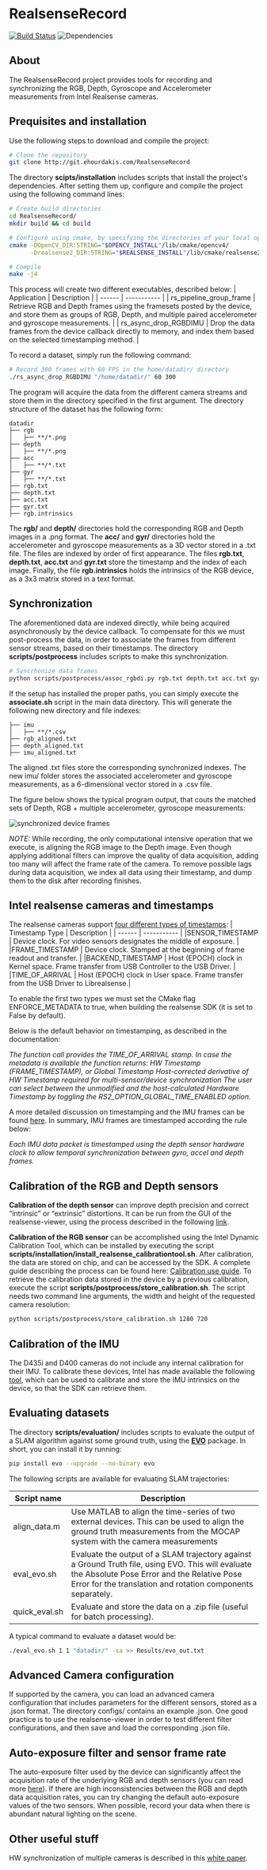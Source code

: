 # RealsenseRecord

[![Build Status](https://travis-ci.org/anfederico/Clairvoyant.svg?branch=master)](https://travis-ci.org/anfederico/Clairvoyant)
![Dependencies](https://img.shields.io/badge/dependencies-up%20to%20date-brightgreen.svg)

## About
The RealsenseRecord project provides tools for recording and synchronizing the RGB, Depth, Gyroscope and Accelerometer measurements from Intel Realsense cameras.
## Prequisites and installation
Use the following steps to download and compile the project:
```bash
# Clone the repository
git clone http://git.ehourdakis.com/RealsenseRecord
```
The directory **scipts/installation** includes scripts that install the project's dependencies. After setting them up, configure and compile the project using the following command lines: 
```bash
# Create build directories
cd RealsenseRecord/
mkdir build && cd build

# Configure using cmake, by specifying the directories of your local opencv4 and realsense SDK installation
cmake -DOpenCV_DIR:STRING="$OPENCV_INSTALL"/lib/cmake/opencv4/          \
      -Drealsense2_DIR:STRING="$REALSENSE_INSTALL"/lib/cmake/realsense2 ..

# Compile 
make -j4
```
This process will create two different executables, described  below:
| Application | Description  |
| ------ | -----------  |
| rs_pipeline_group_frame  | Retrieve RGB and Depth frames using the framesets posted by the device, and store them as groups of RGB, Depth, and multiple paired accelerometer and gyroscope measurements. |
| rs_async_drop_RGBDIMU  | Drop the data frames from the device callback directly to memory, and index them based on the selected timestamping method. | 

To record a dataset, simply run the following command:
```bash
# Record 300 frames with 60 FPS in the home/datadir/ directory
./rs_async_drop_RGBDIMU "/home/datadir/" 60 300 
```
The program will acquire the data from the different camera streams and store them in the directory specified in the first argument. The directory structure of the dataset has the following form:
```
datadir
├── rgb
│   ├── **/*.png
├── depth
│   ├── **/*.png
├── acc
│   ├── **/*.txt
├── gyr
│   ├── **/*.txt
├── rgb.txt
├── depth.txt
├── acc.txt
├── gyr.txt
├── rgb.intrinsics
```
The **rgb/** and **depth/** directories hold the corresponding RGB and Depth images in a .png format. The **acc/** and **gyr/** directories hold the accelerometer and gyroscope measurements as a 3D vector stored in a .txt file. The files are indexed by order of first appearance.
The files **rgb.txt**, **depth.txt**, **acc.txt** and **gyr.txt** store the timestamp and the index of each image. Finally, the file **rgb.intrinsics** holds the intrinsics of the RGB device, as a 3x3 matrix stored in a text format. 
## Synchronization
The aforementioned data are indexed directly, while being acquired asynchronously by the device callback. To compensate for this we must post-process the data, in order to associate the frames from different sensor streams, based on their timestamps. The directory **scripts/postprocess** includes scripts to make this synchronization. 
```bash
# Syncrhonize data frames
python scripts/postprocess/assoc_rgbdi.py rgb.txt depth.txt acc.txt gyr.txt
```

If the setup has installed the proper paths, you can simply execute the **associate.sh** script in the main data directory. This will generate the following new directory and file indexes:
```
├── imu
│   ├── **/*.csv
├── rgb_aligned.txt
├── depth_aligned.txt
├── imu_aligned.txt
```
The aligned .txt files store the corresponding synchronized indexes. The new imu/ folder stores the associated accelerometer and gyroscope measurements, as a 6-dimensional vector stored in a .csv file.

The figure below shows the typical program output, that couts the matched sets of Depth, RGB + multiple accelerometer, gyroscope measurements:

![synchronized device frames](images/synchronized.png)

*NOTE:* While recording, the only computational intensive operation that we execute, is aligning the RGB image to the Depth image. Even though applying additional filters can improve the quality of data acquisition, adding too many will affect the frame rate of the camera. To remove possible lags during data acquisition, we index all data using their timestamp, and dump them to the disk after recording finishes.

## Intel realsense cameras and timestamps
The realsense cameras support [four different types of timestamps](https://intelrealsense.github.io/librealsense/doxygen/classrs2_1_1frame.html):
| Timestamp Type | Description  |
| ------ | -----------  |
|SENSOR_TIMESTAMP | Device clock. For video sensors designates the middle of exposure.  |
|FRAME_TIMESTAMP | Device clock. Stamped at the beginning of frame readout and transfer. |
|BACKEND_TIMESTAMP | Host (EPOCH) clock in Kernel space. Frame transfer from USB Controller to the USB Driver. |
|TIME_OF_ARRIVAL | Host (EPOCH) clock in User space. Frame transfer from the USB Driver to Librealsense.|

To enable the first two types we must set the CMake flag ENFORCE_METADATA to true, when building the realsense SDK (it is set to False by default).

Below is the default behavior on timestamping, as described in the documentation:

*The function call provides the TIME_OF_ARRIVAL stamp. In case the metadata is available the function returns:
HW Timestamp (FRAME_TIMESTAMP), or
Global Timestamp Host-corrected derivative of HW Timestamp required for multi-sensor/device synchronization
The user can select between the unmodified and the host-calculated Hardware Timestamp by toggling the RS2_OPTION_GLOBAL_TIME_ENABLED option.*

A more detailed discussion on timestamping and the IMU frames can be found [here](https://www.intelrealsense.com/how-to-getting-imu-data-from-d435i-and-t265/). In summary, IMU frames are timestamped according the rule below:

*Each IMU data packet is timestamped using the depth sensor hardware clock to allow temporal synchronization between gyro, accel and depth frames.*
## Calibration of the RGB and Depth sensors
**Calibration of the depth sensor** can improve depth precision and correct “intrinsic” or “extrinsic” distortions. It can be run from the GUI of the realsense-viewer, using the process described in the following [link](https://dev.intelrealsense.com/docs/self-calibration-for-depth-cameras). 

**Calibration of the RGB sensor** can be accomplished using the Intel Dynamic Calibration Tool, which can be installed by executing the script **scripts/installation/install_realsense_calibrationtool.sh**. After calibration, the data are stored on chip, and can be accessed by the SDK. A complete guide describing the process can be found here: [Calibration use guide](https://dev.intelrealsense.com/docs/intel-realsensetm-d400-series-calibration-tools-user-guide). 
To retrieve the calibration data stored in the device by a previous calibration, execute the script **scripts/postprocess/store_calibration.sh**. The script needs two command line arguments, the width and height of the requested camera resolution:
```bash
python scripts/postprocess/store_calibration.sh 1280 720
```
## Calibration of the IMU 
The D435i and D400 cameras do not include any internal calibration for their IMU. To calibrate these devices, Intel has made available the following [tool](https://github.com/IntelRealSense/librealsense/tree/development/tools/rs-imu-calibration#rs-imu-calibration-tool), which can be used to calibrate and store the IMU intrinsics on the device, so that the SDK can retrieve them.  
## Evaluating datasets
The directory **scripts/evaluation/** includes scripts to evaluate the output of a SLAM algorithm against some ground truth, using the [**EVO**](https://github.com/MichaelGrupp/evo) package. In short, you can install it by running:
```bash
pip install evo --upgrade --no-binary evo
```
The following scripts are available for evaluating SLAM trajectories:

| Script name | Description  |
| ------ | -----------  |
|align_data.m | Use MATLAB to align the time-series of two external devices. This can be used to align the ground truth measurements from the MOCAP system with the camera measurements |
|eval_evo.sh | Evaluate the output of a SLAM trajectory against a Ground Truth file, using EVO. This will evaluate the Absolute Pose Error and the Relative Pose Error for the translation and rotation components separately. |
|quick_eval.sh | Evaluate and store the data on a .zip file (useful for batch processing). |

A typical command to evaluate a dataset would be:
```bash
./eval_evo.sh 1 1 "datadir/" -sa >> Results/evo_out.txt 
```
## Advanced Camera configuration
If supported by the camera, you can load an advanced camera configuration that includes parameters for the different sensors, stored as a .json format. The directory configs/ contains an example .json. One good practice is to use the realsense-viewer in order to test different filter configurations, and then save and load the corresponding .json file. 
## Auto-exposure filter and sensor frame rate
The auto-exposure filter used by the device can significantly affect the acquisition rate of the underlying RGB and depth sensors (you can read more [here](https://github.com/IntelRealSense/librealsense/issues/4480#issuecomment-514055336)). If there are high inconsistencies between the RGB and depth data acquisition rates, you can try changing the default auto-exposure values of the two sensors.
When possible, record your data when there is abundant natural lighting on the scene. 
## Other useful stuff
HW synchronization of multiple cameras is described in this [white paper](https://dev.intelrealsense.com/docs/external-synchronization-of-intel-realsense-depth-cameras?_ga=2.163875643.506586051.1643829742-1302374545.1643264215).